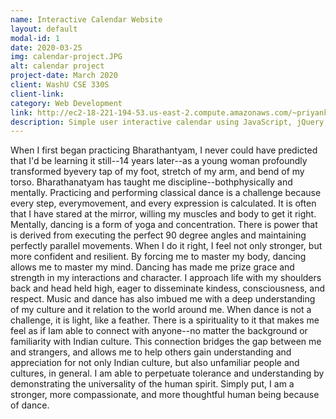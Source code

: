 ```yaml
---
name: Interactive Calendar Website
layout: default
modal-id: 1
date: 2020-03-25
img: calendar-project.JPG
alt: calendar project
project-date: March 2020
client: WashU CSE 330S
client-link: 
category: Web Development
link: http://ec2-18-221-194-53.us-east-2.compute.amazonaws.com/~priyankaB99/module5-group-module5-466622-464319/calendar.html
description: Simple user interactive calendar using JavaScript, jQuery, AJAX, and MySQL. Built in functionality for users register and login to calendar, create/edit/delete events, filter events, and share events. 
---
```

When I first began practicing Bharathantyam, I never could have predicted that I'd be learning it still--14 years later--as a young woman profoundly transformed byevery tap of my foot, stretch of my arm, and bend of my torso. Bharathanatyam has taught me discipline--bothphysically and mentally. Practicing and performing classical dance is a challenge because every step, everymovement, and every expression is calculated. It is often that I have stared at the mirror, willing my muscles and body to get it right. Mentally, dancing is a form of yoga and concentration. There is power that is derived from executing the perfect 90 degree angles and maintaining perfectly parallel movements. 
                        When I do it right, I feel not only stronger, but more confident and resilient. By forcing me to master my body, dancing allows me to master my mind. 
                        Dancing has made me prize grace and strength in my interactions and character. I approach life with my shoulders back and head held high, 
                        eager to disseminate kindess, consciousness, and respect.
                    Music and dance has also imbued me with a deep understanding of my culture and it relation to the world around me. 
                        When dance is not a challenge, it is light, like a feather. There is a spirituality to it that makes me feel as 
                        if Iam able to connect with anyone--no matter the background or familiarity with Indian culture. This connection 
                        bridges the gap between me and strangers, and allows me to help others gain understanding and appreciation 
                        for not only Indian culture, but also unfamiliar people and cultures, in general. I am able to perpetuate tolerance 
                        and understanding by demonstrating the universality of the human spirit. Simply put, I am a stronger, more 
                        compassionate, and more thoughtful human being because of dance.